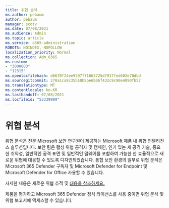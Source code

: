```yaml
---
title: 위협 분석
ms.author: pebaum
author: pebaum
manager: scotv
ms.date: 07/08/2021
ms.audience: Admin
ms.topic: article
ms.service: o365-administration
ROBOTS: NOINDEX, NOFOLLOW
localization_priority: Normal
ms.collection: Adm_O365
ms.custom:
- "3000003"
- "12315"
ms.openlocfilehash: d6670f24ee9597f71663725d7917fed602e70dbd
ms.sourcegitcommit: 270a1ca9c35b50b8be6b06f432c9c90e4090fb57
ms.translationtype: MT
ms.contentlocale: ko-KR
ms.lasthandoff: 07/08/2021
ms.locfileid: "53339989"
---
```

# <a name="about-threat-analytics"></a>위협 분석

위협 분석은 전문 Microsoft 보안 연구원이 제공하는 Microsoft 제품 내 위협 인텔리전스 솔루션입니다. 보안 팀은 활성 위협 공격자 및 캠페인, 인기 있는 새 공격 기술, 중요한 취약성, 일반적인 공격 표면 및 일반적인 맬웨어를 포함하여 가능한 한 효율적으로 새로운 위협에 대응할 수 있도록 디자인되었습니다. 통합 보안 환경의 일부로 위협 분석은 Microsoft 365 Defender 구독자 및 Microsoft Defender for Endpoint 및 Microsoft Defender for Office 사용할 수 있습니다. 

자세한 내용은 새로운 위협 추적 및 [대응을 참조하세요.](/microsoft-365/security/defender/threat-analytics)

제품을 평가하고 Microsoft 365 Defender 정식 라이선스를 사용 중이면 위협 분석 및 위협 보고서에 액세스할 수 있습니다. 